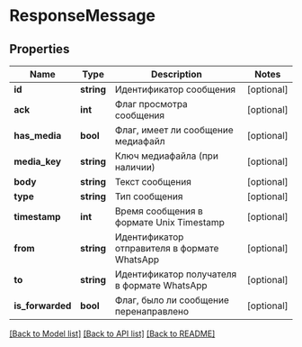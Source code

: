 # ResponseMessage

## Properties
Name | Type | Description | Notes
------------ | ------------- | ------------- | -------------
**id** | **string** | Идентификатор сообщения | [optional] 
**ack** | **int** | Флаг просмотра сообщения | [optional] 
**has_media** | **bool** | Флаг, имеет ли сообщение медиафайл | [optional] 
**media_key** | **string** | Ключ медиафайла (при наличии) | [optional] 
**body** | **string** | Текст сообщения | [optional] 
**type** | **string** | Тип сообщения | [optional] 
**timestamp** | **int** | Время сообщения в формате Unix Timestamp | [optional] 
**from** | **string** | Идентификатор отправителя в формате WhatsApp | [optional] 
**to** | **string** | Идентификатор получателя в формате WhatsApp | [optional] 
**is_forwarded** | **bool** | Флаг, было ли сообщение перенаправлено | [optional] 

[[Back to Model list]](../../README.md#documentation-for-models) [[Back to API list]](../../README.md#documentation-for-api-endpoints) [[Back to README]](../../README.md)

